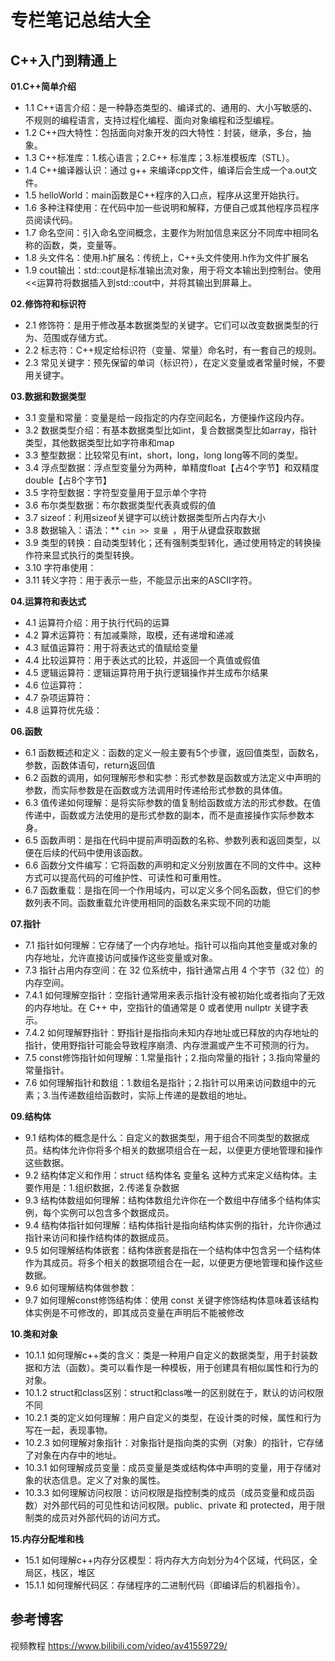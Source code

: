 # 专栏笔记总结大全


## C++入门到精通上

**01.C++简单介绍**

- 1.1 C++语言介绍：是一种静态类型的、编译式的、通用的、大小写敏感的、不规则的编程语言，支持过程化编程、面向对象编程和泛型编程。 
- 1.2 C++四大特性：包括面向对象开发的四大特性：封装，继承，多台，抽象。 
- 1.3 C++标准库：1.核心语言；2.C++ 标准库；3.标准模板库（STL）。 
- 1.4 C++编译器认识：通过 g++ 来编译cpp文件，编译后会生成一个a.out文件。 
- 1.5 helloWorld：main函数是C++程序的入口点，程序从这里开始执行。 
- 1.6 多种注释使用：在代码中加一些说明和解释，方便自己或其他程序员程序员阅读代码。 
- 1.7 命名空间：引入命名空间概念，主要作为附加信息来区分不同库中相同名称的函数，类，变量等。 
- 1.8 头文件名：使用.h扩展名：传统上，C++头文件使用.h作为文件扩展名 
- 1.9 cout输出：std::cout是标准输出流对象，用于将文本输出到控制台。使用<<运算符将数据插入到std::cout中，并将其输出到屏幕上。

**02.修饰符和标识符**

- 2.1 修饰符：是用于修改基本数据类型的关键字。它们可以改变数据类型的行为、范围或存储方式。
- 2.2 标志符：C++规定给标识符（变量、常量）命名时，有一套自己的规则。
- 2.3 常见关键字：预先保留的单词（标识符），在定义变量或者常量时候，不要用关键字。

**03.数据和数据类型**

- 3.1 变量和常量：变量是给一段指定的内存空间起名，方便操作这段内存。
- 3.2 数据类型介绍：有基本数据类型比如int，复合数据类型比如array，指针类型，其他数据类型比如字符串和map
- 3.3 整型数据：比较常见有int，short，long，long long等不同的类型。
- 3.4 浮点型数据：浮点型变量分为两种，单精度float【占4个字节】和双精度double【占8个字节】
- 3.5 字符型数据：字符型变量用于显示单个字符
- 3.6 布尔类型数据：布尔数据类型代表真或假的值
- 3.7 sizeof：利用sizeof关键字可以统计数据类型所占内存大小
- 3.8 数据输入：语法：** `cin >> 变量 `，用于从键盘获取数据
- 3.9 类型的转换：自动类型转化；还有强制类型转化，通过使用特定的转换操作符来显式执行的类型转换。
- 3.10 字符串使用：
- 3.11 转义字符：用于表示一些，不能显示出来的ASCII字符。

**04.运算符和表达式**

- 4.1 运算符介绍：用于执行代码的运算
- 4.2 算术运算符：有加减乘除，取模，还有递增和递减
- 4.3 赋值运算符：用于将表达式的值赋给变量
- 4.4 比较运算符：用于表达式的比较，并返回一个真值或假值
- 4.5 逻辑运算符：逻辑运算符用于执行逻辑操作并生成布尔结果
- 4.6 位运算符：
- 4.7 杂项运算符：
- 4.8 运算符优先级：

**06.函数**

- 6.1 函数概述和定义：函数的定义一般主要有5个步骤，返回值类型，函数名，参数，函数体语句，return返回值
- 6.2 函数的调用，如何理解形参和实参：形式参数是函数或方法定义中声明的参数，而实际参数是在函数或方法调用时传递给形式参数的具体值。
- 6.3 值传递如何理解：是将实际参数的值复制给函数或方法的形式参数。在值传递中，函数或方法使用的是形式参数的副本，而不是直接操作实际参数本身。
- 6.5 函数声明：是指在代码中提前声明函数的名称、参数列表和返回类型，以便在后续的代码中使用该函数。
- 6.6 函数分文件编写：它将函数的声明和定义分别放置在不同的文件中。这种方式可以提高代码的可维护性、可读性和可重用性。
- 6.7 函数重载：是指在同一个作用域内，可以定义多个同名函数，但它们的参数列表不同。函数重载允许使用相同的函数名来实现不同的功能

**07.指针**

- 7.1 指针如何理解：它存储了一个内存地址。指针可以指向其他变量或对象的内存地址，允许直接访问或操作这些变量或对象。
- 7.3 指针占用内存空间：在 32 位系统中，指针通常占用 4 个字节（32 位）的内存空间。
- 7.4.1 如何理解空指针：空指针通常用来表示指针没有被初始化或者指向了无效的内存地址。在 C++ 中，空指针的值通常是 0 或者使用 nullptr 关键字表示。
- 7.4.2 如何理解野指针：野指针是指指向未知内存地址或已释放的内存地址的指针，使用野指针可能会导致程序崩溃、内存泄漏或产生不可预测的行为。
- 7.5 const修饰指针如何理解：1.常量指针；2.指向常量的指针；3.指向常量的常量指针。
- 7.6 如何理解指针和数组：1.数组名是指针；2.指针可以用来访问数组中的元素；3.当传递数组给函数时，实际上传递的是数组的地址。

**09.结构体**

- 9.1 结构体的概念是什么：自定义的数据类型，用于组合不同类型的数据成员。结构体允许你将多个相关的数据项组合在一起，以便更方便地管理和操作这些数据。
- 9.2 结构体定义和作用：struct 结构体名 变量名 这种方式来定义结构体。主要作用是：1.组织数据，2.传递复杂数据
- 9.3 结构体数组如何理解：结构体数组允许你在一个数组中存储多个结构体实例，每个实例可以包含多个数据成员。
- 9.4 结构体指针如何理解：结构体指针是指向结构体实例的指针，允许你通过指针来访问和操作结构体的数据成员。
- 9.5 如何理解结构体嵌套：结构体嵌套是指在一个结构体中包含另一个结构体作为其成员。将多个相关的数据项组合在一起，以便更方便地管理和操作这些数据。
- 9.6 如何理解结构体做参数：
- 9.7 如何理解const修饰结构体：使用 const 关键字修饰结构体意味着该结构体实例是不可修改的，即其成员变量在声明后不能被修改

**10.类和对象**

- 10.1.1 如何理解c++类的含义：类是一种用户自定义的数据类型，用于封装数据和方法（函数）。类可以看作是一种模板，用于创建具有相似属性和行为的对象。
- 10.1.2 struct和class区别：struct和class唯一的区别就在于，默认的访问权限不同
- 10.2.1 类的定义如何理解：用户自定义的类型，在设计类的时候，属性和行为写在一起，表现事物。
- 10.2.3 如何理解对象指针：对象指针是指向类的实例（对象）的指针，它存储了对象在内存中的地址。
- 10.3.1 如何理解成员变量：成员变量是类或结构体中声明的变量，用于存储对象的状态信息。定义了对象的属性。
- 10.3.3 如何理解访问权限：访问权限是指控制类的成员（成员变量和成员函数）对外部代码的可见性和访问权限。public、private 和 protected，用于限制类的成员对外部代码的访问方式。

**15.内存分配堆和栈**

- 15.1 如何理解c++内存分区模型：将内存大方向划分为4个区域，代码区，全局区，栈区，堆区
- 15.1.1 如何理解代码区：存储程序的二进制代码（即编译后的机器指令）。


## 参考博客

视频教程 https://www.bilibili.com/video/av41559729/






